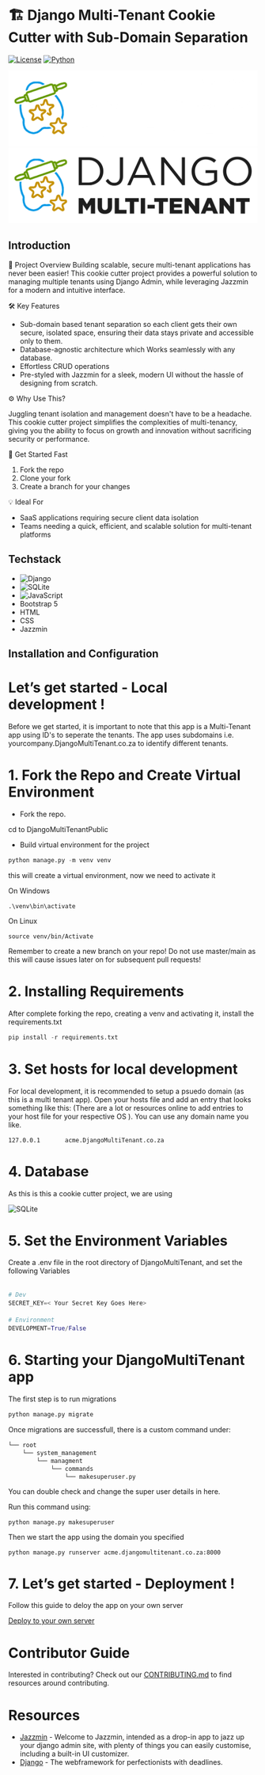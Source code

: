 # 🏗️ Django Multi-Tenant Cookie Cutter with Sub-Domain Separation

[![License](https://img.shields.io/badge/license-MIT-blue)](https://opensource.org/license/mit/)
[![Python](https://img.shields.io/badge/python-3.8%20%7C%203.9%20%7C%203.10-blue)](https://www.python.org/)

<picture width="500">
  <source
    media="(prefers-color-scheme: dark)"
    src="https://github.com/nawtybean/DjangoMultiTenant/blob/main/static/assets/DjangoMultiTenant.png"
    alt="DjangoMultiTenant Logo (dark)"
  />
  <img
    src="https://github.com/nawtybean/DjangoMultiTenant/blob/main/static/assets/DjangoMultiTenantWhite.png"
    alt="DjangoMultiTenant Logo (light)"
  />
</picture>

<picture width="500">
  <source
    media="(prefers-color-scheme: light)"
    src="https://github.com/nawtybean/DjangoMultiTenant/blob/main/static/assets/DjangoMultiTenantWhite.png"
    alt="DjangoMultiTenant Logo (dark)"
  />
  <img
    src="https://github.com/nawtybean/DjangoMultiTenant/blob/main/static/assets/DjangoMultiTenant.png"
    alt="DjangoMultiTenant Logo (light)"
  />
</picture>

## Introduction

🔑 Project Overview
Building scalable, secure multi-tenant applications has never been easier! This cookie cutter project provides a powerful solution to managing multiple tenants using Django Admin, while leveraging Jazzmin for a modern and intuitive interface.

🛠️ Key Features
- Sub-domain based tenant separation so each client gets their own secure, isolated space, ensuring their data stays private and accessible only to them.
- Database-agnostic architecture which Works seamlessly with any database.
- Effortless CRUD operations
- Pre-styled with Jazzmin for a sleek, modern UI without the hassle of designing from scratch.

⚙️ Why Use This?

Juggling tenant isolation and management doesn't have to be a headache. This cookie cutter project simplifies the complexities of multi-tenancy, giving you the ability to focus on growth and innovation without sacrificing security or performance.

🚀 Get Started Fast
1. Fork the repo
2. Clone your fork
3. Create a branch for your changes

💡 Ideal For

- SaaS applications requiring secure client data isolation
- Teams needing a quick, efficient, and scalable solution for multi-tenant platforms


## Techstack

- ![Django](https://img.shields.io/badge/django-%23092E20.svg?style=for-the-badge&logo=django&logoColor=white)
- ![SQLite](https://img.shields.io/badge/sqlite-%2307405e.svg?style=for-the-badge&logo=sqlite&logoColor=white)
- ![JavaScript](https://img.shields.io/badge/javascript-%23323330.svg?style=for-the-badge&logo=javascript&logoColor=%23F7DF1E)
- Bootstrap 5
- HTML
- CSS
- Jazzmin

## Installation and Configuration

Let’s get started - Local development !
====================

Before we get started, it is important to note that this app is a Multi-Tenant app using ID's to seperate the tenants. The app uses subdomains i.e. yourcompany.DjangoMultiTenant.co.za to identify different tenants.

1\. Fork the Repo and Create Virtual Environment
=============================================

*   Fork the repo.

cd to DjangoMultiTenantPublic

*   Build virtual environment for the project

````python
python manage.py -m venv venv
````

this will create a virtual environment, now we need to activate it

On Windows

````
.\venv\bin\activate
````

On Linux

````
source venv/bin/Activate
````

Remember to create a new branch on your repo! Do not use master/main as this will cause issues later on for subsequent pull requests!


2\. Installing Requirements
=====================

After complete forking the repo, creating a venv and activating it, install the requirements.txt

````python
pip install -r requirements.txt
````

3\. Set hosts for local development
===================================
For local development, it is recommended to setup a psuedo domain (as this is a multi tenant app). Open your hosts file and add an entry that looks something like this: (There are a lot or resources online to add entries to your host file for your respective OS ). You can use any domain name you like.

````
127.0.0.1		acme.DjangoMultiTenant.co.za
````

4\. Database
================================

As this is this a cookie cutter project, we are using

![SQLite](https://img.shields.io/badge/sqlite-%2307405e.svg?style=for-the-badge&logo=sqlite&logoColor=white)


5\. Set the Environment Variables
================================

Create a .env file in the root directory of DjangoMultiTenant, and set the following Variables

````python

# Dev
SECRET_KEY=< Your Secret Key Goes Here>

# Environment
DEVELOPMENT=True/False
````


6\. Starting your DjangoMultiTenant app
================================

The first step is to run migrations

````python
python manage.py migrate
````

Once migrations are successfull, there is a custom command under:


````
└── root
    └── system_management
        └── managment
            └── commands
                └── makesuperuser.py
````
You can double check and change the super user details in here.

Run this command using:

````
python manage.py makesuperuser
````

Then we start the app using the domain you specified

````
python manage.py runserver acme.djangomultitenant.co.za:8000
````

7\. Let’s get started - Deployment  !
=================================

Follow this guide to deloy the app on your own server

[Deploy to your own server](https://www.digitalocean.com/community/tutorials/how-to-set-up-django-with-postgres-nginx-and-gunicorn-on-ubuntu-22-04)


# Contributor Guide

Interested in contributing? Check out our
[CONTRIBUTING.md](https://github.com/nawtybean/DjangoMultiTenant/blob/main/CONTRIBUTING.md)
to find resources around contributing.

# Resources

- [Jazzmin](https://django-jazzmin.readthedocs.io/) - Welcome to Jazzmin, intended as a drop-in app to jazz up your django admin site, with plenty of things you can easily customise, including a built-in UI customizer.
- [Django](https://www.djangoproject.com/) - The webframework for perfectionists with deadlines.
